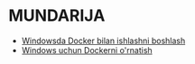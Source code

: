 # MUNDARIJA

* [Windowsda Docker bilan ishlashni boshlash](chapter1.md)
* [Windows uchun Dockerni o'rnatish]()

